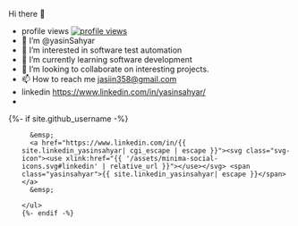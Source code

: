 Hi there 👋
- profile views  [![profile views](https://hits.dwyl.com/yasinSahyar/yasinSahyar.svg?style=flat)](http://hits.dwyl.com/yasinSahyar/yasinSahyar)
- 👋  I’m @yasinSahyar
- 👀 I’m interested in software test automation
- 🌱 I’m currently learning software development
- 💞️ I’m looking to collaborate on interesting projects.
- 📫 How to reach me jasiin358@gmail.com
- linkedin https://www.linkedin.com/in/yasinsahyar/
-
<footer class="site-footer h-card">
  <data class="u-url" href="{{ "/" | relative_url }}"></data>
  
  <div class="wrapper">
    {%- if site.github_username -%}
    <ul class="contact-list">
      
      &emsp;
      <a href="https://www.linkedin.com/in/{{ site.linkedin_yasinsahyar| cgi_escape | escape }}"><svg class="svg-icon"><use xlink:href="{{ '/assets/minima-social-icons.svg#linkedin' | relative_url }}"></use></svg> <span class="yasinsahyar">{{ site.linkedin_yasinsahyar| escape }}</span></a>
      &emsp;
      
    </ul>
    {%- endif -%}
  </div>
  
</footer>

<!---
yasinSahyar/yasinSahyar is a ✨ special ✨ repository because its `README.md` (this file) appears on your GitHub profile.
You can click the Preview link to take a look at your changes.
--->
